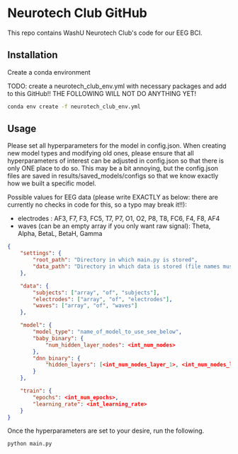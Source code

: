 # Neurotech Club GitHub

This repo contains WashU Neurotech Club's code for our EEG BCI.

## Installation

Create a conda environment

TODO: create a neurotech_club_env.yml with necessary packages and add to this GitHub!! THE FOLLOWING WILL NOT DO ANYTHING YET! 
```bash
conda env create -f neurotech_club_env.yml
```

## Usage
Please set all hyperparameters for the model in config.json. When creating new model types and modifying old ones,
please ensure that all hyperparameters of interest can be adjusted in config.json so that there is only ONE place 
to do so. This may be a bit annoying, but the config.json files are saved in results/saved_models/configs so that we
know exactly how we built a specific model.

Possible values for EEG data (please write EXACTLY as below: there are currently no checks in code for this, so a typo may break it!!):
* electrodes : AF3, F7, F3, FC5, T7, P7, O1, O2, P8, T8, FC6, F4, F8, AF4
* waves (can be an empty array if you only want raw signal): Theta, Alpha, BetaL, BetaH, Gamma
```json
{
    "settings": {
        "root_path": "Directory in which main.py is stored",
        "data_path": "Directory in which data is stored (file names must follow Neurotech Club's conventions)"
    },

    "data": {
        "subjects": ["array", "of", "subjects"],
        "electrodes": ["array", "of", "electrodes"],
        "waves": ["array", "of", "waves"]
    },

    "model": {
        "model_type": "name_of_model_to_use_see_below",
        "baby_binary": {
            "num_hidden_layer_nodes": <int_num_nodes>
        },
        "dnn_binary": {
            "hidden_layers": [<int_num_nodes_layer_1>, <int_num_nodes_layer_2>, ...]
        }
    },

    "train": {
        "epochs": <int_num_epochs>,
        "learning_rate": <int_learning_rate>
    }
}
```
Once the hyperparameters are set to your desire, run the following.
```bash
python main.py
```